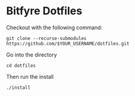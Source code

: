Bitfyre Dotfiles
================

Checkout with the following command:

```
git clone --recurse-submodules https://github.com/$YOUR_USERNAME/dotfiles.git
```

Go into the directory

```
cd dotfiles
```

Then run the install

```
./install
```
